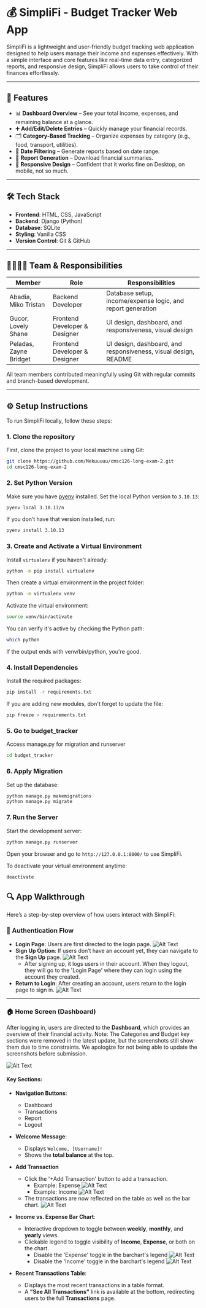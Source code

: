 # 💰 SimpliFi - Budget Tracker Web App

SimpliFi is a lightweight and user-friendly budget tracking web application designed to help users manage their income and expenses effectively. With a simple interface and core features like real-time data entry, categorized reports, and responsive design, SimpliFi allows users to take control of their finances effortlessly.

---

## 🚀 Features

- 📊 **Dashboard Overview** – See your total income, expenses, and remaining balance at a glance.
- ➕ **Add/Edit/Delete Entries** – Quickly manage your financial records.
- 🗂️ **Category-Based Tracking** – Organize expenses by category (e.g., food, transport, utilities).
- 📅 **Date Filtering** – Generate reports based on date range.
- 🧾 **Report Generation** – Download financial summaries.
- 📱 **Responsive Design** – Confident that it works fine on Desktop, on mobile, not so much.

---

## 🛠️ Tech Stack

- **Frontend**: HTML, CSS, JavaScript
- **Backend**: Django (Python)
- **Database**: SQLite
- **Styling**: Vanilla CSS
- **Version Control**: Git & GitHub

---

## 👨‍👩‍👧‍👦 Team & Responsibilities

| Member                   | Role                                  | Responsibilities                                                  |
|--------------------------|---------------------------------------|-------------------------------------------------------------------|
| Abadia, Miko Tristan     | Backend Developer                     | Database setup, income/expense logic, and report generation       |
| Gucor, Lovely Shane      | Frontend Developer & Designer         | UI design, dashboard, and responsiveness, visual design           |
| Peladas, Zayne Bridget   | Frontend Developer & Designer         | UI design, dashboard, and responsiveness, visual design, README   |

All team members contributed meaningfully using Git with regular commits and branch-based development.

---

## ⚙️ Setup Instructions

To run SimpliFi locally, follow these steps:

### 1. Clone the repository
First, clone the project to your local machine using Git:
```bash
git clone https://github.com/Mekuuuuu/cmsc126-long-exam-2.git
cd cmsc126-long-exam-2
```


### 2. Set Python Version

Make sure you have [pyenv](https://github.com/pyenv/pyenv) installed. Set the local Python version to `3.10.13`:

```bash
pyenv local 3.10.13/n
```

If you don’t have that version installed, run:
```bash
pyenv install 3.10.13
```

### 3. Create and Activate a Virtual Environment
Install `virtualenv` if you haven't already:
```bash
python -m pip install virtualenv
```

Then create a virtual environment in the project folder:
```bash
python -m virtualenv venv
```

Activate the virtual environment:
```bash
source venv/bin/activate
```

You can verify it's active by checking the Python path:
```bash
which python
```
If the output ends with venv/bin/python, you're good.

### 4. Install Dependencies
Install the required packages:
```bash
pip install -r requirements.txt
```

If you are adding new modules, don't forget to update the file:
```bash
pip freeze > requirements.txt
```

### 5. Go to budget_tracker
Access manage.py for migration and runserver
```bash
cd budget_tracker
```

### 6. Apply Migration
Set up the database:
```bash
python manage.py makemigrations
python manage.py migrate
```

### 7. Run the Server
Start the development server:
```bash
python manage.py runserver
```

Open your browser and go to `http://127.0.0.1:8000/` to use SimpliFi.

To deactivate your virtual environment anytime:
```bash
deactivate
```

## 🔍 App Walkthrough

Here’s a step-by-step overview of how users interact with SimpliFi:

### 🔐 Authentication Flow
- **Login Page**: Users are first directed to the login page.
  ![Alt Text](readmeResources/1.png)
- **Sign Up Option**: If users don’t have an account yet, they can navigate to the **Sign Up** page.
  ![Alt Text](readmeResources/2.png)
  - After signing up, it logs users in their account. When they logout, they will go to the 'Login Page' where they can login using the account they created.
- **Return to Login**: After creating an account, users return to the login page to sign in.
  ![Alt Text](readmeResources/3.png) 

---

### 🏠 Home Screen (Dashboard)
After logging in, users are directed to the **Dashboard**, which provides an overview of their financial activity.
Note: The Categories and Budget key sections were removed in the latest update, but the screenshots still show them due to time constraints. We apologize for not being able to update the screenshots before submission.

![Alt Text](readmeResources/4.png)

#### Key Sections:
- **Navigation Buttons**:  
  - Dashboard  
  - Transactions  
  - Report  
  - Logout  

- **Welcome Message**:  
  - Displays `Welcome, [Username]!`  
  - Shows the **total balance** at the top.
 
- **Add Transaction**
  - Click the '+Add Transaction' button to add a transaction.
    - Example: Expense 
      ![Alt Text](readmeResources/5.png)
    - Example: Income 
      ![Alt Text](readmeResources/6.png)
  - The transactions are now reflected on the table as well as the bar chart.
    ![Alt Text](readmeResources/7.png)

- **Income vs. Expense Bar Chart**:  
  - Interactive dropdown to toggle between **weekly**, **monthly**, and **yearly** views.  
  - Clickable legend to toggle visibility of **Income**, **Expense**, or both on the chart.
    - Disable the 'Expense' toggle in the barchart's legend 
      ![Alt Text](readmeResources/9.png)
    - Disable the 'Income' toggle in the barchart's legend 
      ![Alt Text](readmeResources/8.png)
        
- **Recent Transactions Table**:  
  - Displays the most recent transactions in a table format.  
  - A **"See All Transactions"** link is available at the bottom, redirecting users to the full **Transactions** page.



